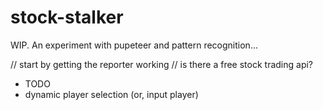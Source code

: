 # stock-stalker
WIP. An experiment with pupeteer and pattern recognition...

// start by getting the reporter working
// is there a free stock trading api?

* TODO
* dynamic player selection (or, input player)
